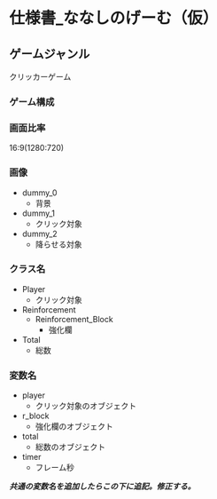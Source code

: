 # 仕様書_ななしのげーむ（仮）

## ゲームジャンル

クリッカーゲーム

### ゲーム構成

### 画面比率

16:9(1280:720)

### 画像

- dummy_0
  - 背景
- dummy_1
  - クリック対象
- dummy_2
  - 降らせる対象

### クラス名

- Player 
  - クリック対象
- Reinforcement
  - Reinforcement_Block
    - 強化欄
- Total
  - 総数

### 変数名

- player
  - クリック対象のオブジェクト
- r_block
  - 強化欄のオブジェクト
- total
  - 総数のオブジェクト
- timer
  - フレーム秒

***共通の変数名を追加したらこの下に追記。修正する。***
